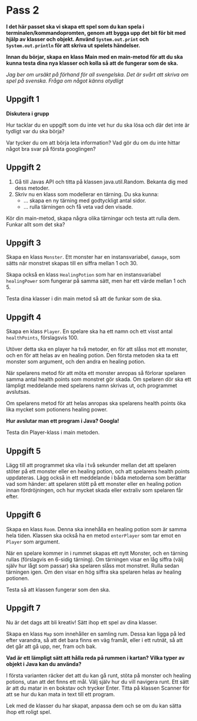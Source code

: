 # Pass 2

**I det här passet ska vi skapa ett spel som du kan spela i terminalen/kommandopromten, genom att bygga upp det bit för bit med hjälp av klasser och objekt. Använd `System.out.print` och `System.out.println` för att skriva ut spelets händelser.**

**Innan du börjar, skapa en klass Main med en main-metod för att du ska kunna testa dina nya klasser och kolla så att de fungerar som de ska.**

*Jag ber om ursäkt på förhand för all svengelska. Det är svårt att skriva om spel på svenska. Fråga om något känns otydligt*

## Uppgift 1

**Diskutera i grupp**

Hur tacklar du en uppgift som du inte vet hur du ska lösa och där det inte är tydligt var du ska börja?

Var tycker du om att börja leta information? Vad gör du om du inte hittar något bra svar på första googlingen?


## Uppgift 2

1. Gå till Javas API och titta på klassen java.util.Random. Bekanta dig med dess metoder.
2. Skriv nu en klass som modellerar en tärning. Du ska kunna:
    * ... skapa en ny tärning med godtyckligt antal sidor.
    * ... rulla tärningen och få veta vad den visade.

Kör din main-metod, skapa några olika tärningar och testa att rulla dem. Funkar allt som det ska?

## Uppgift 3

Skapa en klass `Monster`. Ett monster har en instansvariabel, `damage`, som sätts när monstret skapas till en siffra mellan 1 och 30.

Skapa också en klass `HealingPotion` som har en instansvariabel `healingPower` som fungerar på samma sätt, men har ett värde mellan 1 och 5.

Testa dina klasser i din main metod så att de funkar som de ska.

## Uppgift 4

Skapa en klass `Player`. En spelare ska ha ett namn och ett visst antal `healthPoints`, förslagsvis 100. 

Utöver detta ska en player ha två metoder, en för att slåss mot ett monster, och en för att helas av en healing potion. Den första metoden ska ta ett monster som argument, och den andra en healing potion.

När spelarens metod för att möta ett monster anropas så förlorar spelaren samma antal health points som monstret gör skada. Om spelaren dör ska ett lämpligt meddelande med spelarens namn skrivas ut, och programmet avslutsas.

Om spelarens metod för att helas anropas ska spelarens health points öka lika mycket som potionens healing power.

**Hur avslutar man ett program i Java? Googla!** 

Testa din Player-klass i main metoden.

## Uppgift 5

Lägg till att programmet ska vila i två sekunder mellan det att spelaren stöter på ett monster eller en healing potion, och att spelarens health points uppdateras. Lägg också in ett meddelande i båda metoderna som berättar vad som händer: att spelaren stött på ett monster eller en healing potion innan fördröjningen, och hur mycket skada eller extraliv som spelaren får efter.

## Uppgift 6

Skapa en klass `Room`. Denna ska innehålla en healing potion som är samma hela tiden. Klassen ska också ha en metod `enterPlayer` som tar emot en `Player` som argument.

När en spelare kommer in i rummet skapas ett nytt Monster, och en tärning rullas (förslagvis en 6-sidig tärning). Om tärningen visar en låg siffra (välj själv hur lågt som passar) ska spelaren slåss mot monstret. Rulla sedan tärningen igen. Om den visar en hög siffra ska spelaren helas av healing potionen. 

Testa så att klassen fungerar som den ska.

## Uppgift 7

Nu är det dags att bli kreativ! Sätt ihop ett spel av dina klasser. 

Skapa en klass `Map` som innehåller en samling rum. Dessa kan ligga på led efter varandra, så att det bara finns en väg framåt, eller i ett rutnät, så att det går att gå upp, ner, fram och bak. 

**Vad är ett lämpligt sätt att hålla reda på rummen i kartan? Vilka typer av objekt i Java kan du använda?**

I första varianten räcker det att du kan gå runt, stöta på monster och healing potions, utan att det finns ett mål. Välj själv hur du vill navigera runt. Ett sätt är att du matar in en bokstav och trycker Enter. Titta på klassen Scanner för att se hur du kan mata in text till ett program.

Lek med de klasser du har skapat, anpassa dem och se om du kan sätta ihop ett roligt spel.
